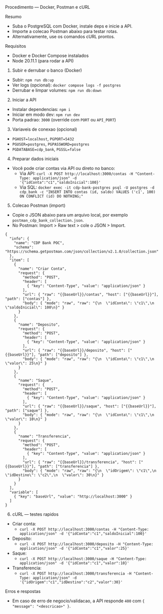 Procedimento — Docker, Postman e cURL

Resumo
- Suba o PostgreSQL com Docker, instale deps e inicie a API.
- Importe a colecao Postman abaixo para testar rotas.
- Alternativamente, use os comandos cURL prontos.

Requisitos
- Docker e Docker Compose instalados
- Node 20.11.1 (para rodar a API)

1) Subir e derrubar o banco (Docker)
- Subir: `npm run db:up`
- Ver logs (opcional): `docker compose logs -f postgres`
- Derrubar e limpar volumes: `npm run db:down`

2) Iniciar a API
- Instalar dependencias: `npm i`
- Iniciar em modo dev: `npm run dev`
- Porta padrao: `3000` (override com `PORT` ou `API_PORT`)

3) Variaveis de conexao (opcional)
- `PGHOST=localhost`, `PGPORT=5432`
- `PGUSER=postgres`, `PGPASSWORD=postgres`
- `PGDATABASE=cdp_bank`, `PGSSL=false`

4) Preparar dados iniciais
- Você pode criar contas via API ou direto no banco:
  - Via API: `curl -X POST http://localhost:3000/contas -H "Content-Type: application/json" -d '{"idConta":"c1","saldoInicial":100}'`
  - Via SQL: `docker exec -it cdp-bank-postgres psql -U postgres -d cdp_bank -c "INSERT INTO contas (id, saldo) VALUES ('c1', 100) ON CONFLICT (id) DO NOTHING;"`

5) Colecao Postman (import)
- Copie o JSON abaixo para um arquivo local, por exemplo `postman_cdp_bank_collection.json`.
- No Postman: Import > Raw text > cole o JSON > Import.

```
{
  "info": {
    "name": "CDP Bank POC",
    "schema": "https://schema.getpostman.com/json/collection/v2.1.0/collection.json"
  },
  "item": [
    {
      "name": "Criar Conta",
      "request": {
        "method": "POST",
        "header": [
          { "key": "Content-Type", "value": "application/json" }
        ],
        "url": { "raw": "{{baseUrl}}/contas", "host": ["{{baseUrl}}"], "path": ["contas"] },
        "body": { "mode": "raw", "raw": "{\n  \"idConta\": \"c1\",\n  \"saldoInicial\": 100\n}" }
      }
    },
    {
      "name": "Deposito",
      "request": {
        "method": "POST",
        "header": [
          { "key": "Content-Type", "value": "application/json" }
        ],
        "url": { "raw": "{{baseUrl}}/deposito", "host": ["{{baseUrl}}"], "path": ["deposito"] },
        "body": { "mode": "raw", "raw": "{\n  \"idConta\": \"c1\",\n  \"valor\": 25\n}" }
      }
    },
    {
      "name": "Saque",
      "request": {
        "method": "POST",
        "header": [
          { "key": "Content-Type", "value": "application/json" }
        ],
        "url": { "raw": "{{baseUrl}}/saque", "host": ["{{baseUrl}}"], "path": ["saque"] },
        "body": { "mode": "raw", "raw": "{\n  \"idConta\": \"c1\",\n  \"valor\": 10\n}" }
      }
    },
    {
      "name": "Transferencia",
      "request": {
        "method": "POST",
        "header": [
          { "key": "Content-Type", "value": "application/json" }
        ],
        "url": { "raw": "{{baseUrl}}/transferencia", "host": ["{{baseUrl}}"], "path": ["transferencia"] },
        "body": { "mode": "raw", "raw": "{\n  \"idOrigem\": \"c1\",\n  \"idDestino\": \"c2\",\n  \"valor\": 30\n}" }
      }
    }
  ],
  "variable": [
    { "key": "baseUrl", "value": "http://localhost:3000" }
  ]
}
```

6) cURL — testes rapidos
- Criar conta:
  - `curl -X POST http://localhost:3000/contas -H "Content-Type: application/json" -d '{"idConta":"c1","saldoInicial":100}'`
- Deposito:
  - `curl -X POST http://localhost:3000/deposito -H "Content-Type: application/json" -d '{"idConta":"c1","valor":25}'`
- Saque:
  - `curl -X POST http://localhost:3000/saque -H "Content-Type: application/json" -d '{"idConta":"c1","valor":10}'`
- Transferencia:
  - `curl -X POST http://localhost:3000/transferencia -H "Content-Type: application/json" -d '{"idOrigem":"c1","idDestino":"c2","valor":30}'`

Erros e respostas
- Em caso de erro de negocio/validacao, a API responde `400` com `{ "message": "<descricao>" }`.
